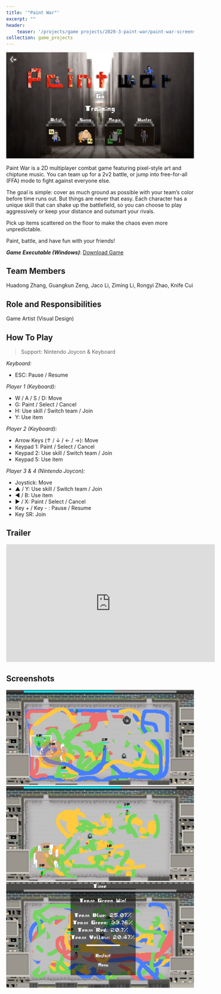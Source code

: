 ```yaml
---
title: '"Paint War"'
excerpt: ""
header:
    teaser: '/projects/game projects/2020-3-paint-war/paint-war-screenshot-1.png'
collection: game_projects
---
```


<img src='/images/projects/game projects/2020-3-paint-war/paint-war-screenshot-title.png'>

Paint War is a 2D multiplayer combat game featuring pixel-style art and chiptune music. You can team up for a 2v2 battle, or jump into free-for-all (FFA) mode to fight against everyone else.

The goal is simple: cover as much ground as possible with your team’s color before time runs out. But things are never that easy. Each character has a unique skill that can shake up the battlefield, so you can choose to play aggressively or keep your distance and outsmart your rivals.

Pick up items scattered on the floor to make the chaos even more unpredictable.

Paint, battle, and have fun with your friends!

***Game Executable (Windows)***: <a href="'/files/projects/paint-war/Paint War - Executable.zip'" target="_blank" rel="noopener noreferrer">Download Game</a>

## Team Members

Huadong Zhang, Guangkun Zeng, Jaco Li, Ziming Li, Rongyi Zhao, Knife Cui

## Role and Responsibilities

Game Artist (Visual Design)

## How To Play

> Support: Nintendo Joycon & Keyboard

*Keyboard:*
- ESC: Pause / Resume

*Player 1 (Keyboard):*
- W / A / S / D: Move
- G: Paint / Select / Cancel
- H: Use skill / Switch team / Join
- Y: Use item

*Player 2 (Keyboard):*
- Arrow Keys (↑ / ↓ / ← / →): Move
- Keypad 1: Paint / Select / Cancel
- Keypad 2: Use skill / Switch team / Join
- Keypad 5: Use item

*Player 3 & 4 (Nintendo Joycon):*
- Joystick: Move
- ▲ / Y: Use skill / Switch team / Join
- ◀ / B: Use item
- ▶ / X: Paint / Select / Cancel
- Key + / Key - : Pause / Resume
- Key SR: Join

## Trailer

<iframe width="560" height="315" src="https://www.youtube.com/embed/vlcSBExwGws?si=uiMKjoJVhSAyjMOx" title="YouTube video player" frameborder="0" allow="accelerometer; autoplay; clipboard-write; encrypted-media; gyroscope; picture-in-picture; web-share" referrerpolicy="strict-origin-when-cross-origin" allowfullscreen></iframe>

## Screenshots

<img src='/images/projects/game projects/2020-3-paint-war/paint-war-screenshot-1.png'>

<img src='/images/projects/game projects/2020-3-paint-war/paint-war-screenshot-2.png'>

<img src='/images/projects/game projects/2020-3-paint-war/paint-war-screenshot-3.png'>

